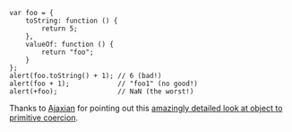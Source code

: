 ```
var foo = { 
    toString: function () { 
        return 5; 
    }, 
    valueOf: function () { 
        return "foo"; 
    } 
}; 
alert(foo.toString() + 1); // 6 (bad!) 
alert(foo + 1);            // "foo1" (no good!) 
alert(+foo);               // NaN (the worst!)
```

Thanks to [Ajaxian](http://ajaxian.com/archives/a-very-detailed-look-at-object-to-primitive-conversions) for pointing out this [amazingly detailed look at object to primitive coercion](http://www.adequatelygood.com/2010/3/Object-to-Primitive-Conversions-in-JavaScript).